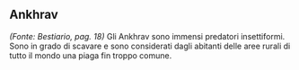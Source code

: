 ## **Ankhrav**

*(Fonte: Bestiario, pag. 18)* Gli Ankhrav sono immensi predatori insettiformi. Sono in grado di scavare e sono considerati dagli abitanti delle aree rurali di tutto il mondo una piaga fin troppo comune.
